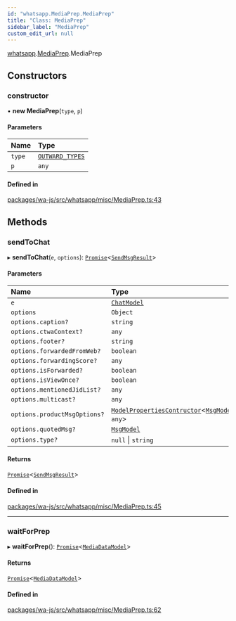 ```yaml
---
id: "whatsapp.MediaPrep.MediaPrep"
title: "Class: MediaPrep"
sidebar_label: "MediaPrep"
custom_edit_url: null
---
```


[whatsapp](../namespaces/whatsapp.md).[MediaPrep](../namespaces/whatsapp.MediaPrep.md).MediaPrep

## Constructors

### constructor

• **new MediaPrep**(`type`, `p`)

#### Parameters

| Name | Type |
| :------ | :------ |
| `type` | [`OUTWARD_TYPES`](../enums/whatsapp.enums.OUTWARD_TYPES.md) |
| `p` | `any` |

#### Defined in

[packages/wa-js/src/whatsapp/misc/MediaPrep.ts:43](https://github.com/wppconnect-team/wa-js/blob/main/src/whatsapp/misc/MediaPrep.ts#L43)

## Methods

### sendToChat

▸ **sendToChat**(`e`, `options`): [`Promise`]( https://developer.mozilla.org/en-US/docs/Web/JavaScript/Reference/Global_Objects/Promise )<[`SendMsgResult`](../enums/whatsapp.enums.SendMsgResult.md)\>

#### Parameters

| Name | Type |
| :------ | :------ |
| `e` | [`ChatModel`](whatsapp.ChatModel.md) |
| `options` | `Object` |
| `options.caption?` | `string` |
| `options.ctwaContext?` | `any` |
| `options.footer?` | `string` |
| `options.forwardedFromWeb?` | `boolean` |
| `options.forwardingScore?` | `any` |
| `options.isForwarded?` | `boolean` |
| `options.isViewOnce?` | `boolean` |
| `options.mentionedJidList?` | `any` |
| `options.multicast?` | `any` |
| `options.productMsgOptions?` | [`ModelPropertiesContructor`](../namespaces/whatsapp.md#modelpropertiescontructor)<[`MsgModel`](whatsapp.MsgModel.md), `any`\> |
| `options.quotedMsg?` | [`MsgModel`](whatsapp.MsgModel.md) |
| `options.type?` | ``null`` \| `string` |

#### Returns

[`Promise`]( https://developer.mozilla.org/en-US/docs/Web/JavaScript/Reference/Global_Objects/Promise )<[`SendMsgResult`](../enums/whatsapp.enums.SendMsgResult.md)\>

#### Defined in

[packages/wa-js/src/whatsapp/misc/MediaPrep.ts:45](https://github.com/wppconnect-team/wa-js/blob/main/src/whatsapp/misc/MediaPrep.ts#L45)

___

### waitForPrep

▸ **waitForPrep**(): [`Promise`]( https://developer.mozilla.org/en-US/docs/Web/JavaScript/Reference/Global_Objects/Promise )<[`MediaDataModel`](whatsapp.MediaDataModel.md)\>

#### Returns

[`Promise`]( https://developer.mozilla.org/en-US/docs/Web/JavaScript/Reference/Global_Objects/Promise )<[`MediaDataModel`](whatsapp.MediaDataModel.md)\>

#### Defined in

[packages/wa-js/src/whatsapp/misc/MediaPrep.ts:62](https://github.com/wppconnect-team/wa-js/blob/main/src/whatsapp/misc/MediaPrep.ts#L62)
